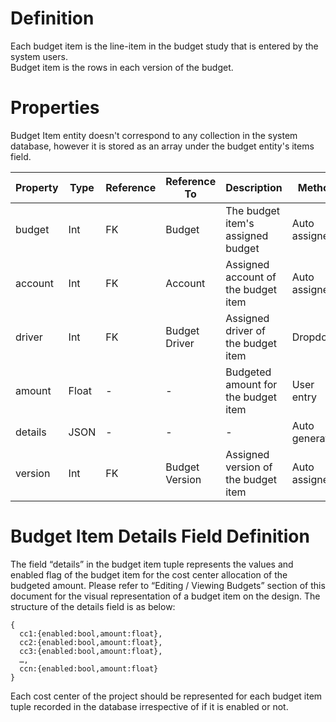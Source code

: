 # Definition

Each budget item is the line-item in the budget study that is entered by the system users.  
Budget item is the rows in each version of the budget. 

# Properties
Budget Item entity doesn't correspond to any collection in the system database, however it is stored as an array under the budget entity's items field.


| Property  | Type   | Reference | Reference To | Description | Method
| ------    | ------ | ------    | ------       | ------      | ------
budget|Int|FK|Budget|The budget item's assigned budget|Auto assigned
account|Int|FK|Account|Assigned account of the budget item|Auto assigned
driver|Int|FK|Budget Driver|Assigned driver of the budget item|Dropdown
amount|Float|-|-|Budgeted amount for the budget item|User entry
details|JSON|-|-|-|Auto generated
version|Int|FK|Budget Version|Assigned version of the budget item|Auto assigned

# Budget Item Details Field Definition

The field “details” in the budget item tuple represents the values and enabled flag of the budget item for the cost center allocation of the budgeted amount.
Please refer to “Editing / Viewing Budgets” section of this document for the visual representation of a budget item on the design. The structure of the details field is as below:
```
{
  cc1:{enabled:bool,amount:float},
  cc2:{enabled:bool,amount:float},
  cc3:{enabled:bool,amount:float},
  …,
  ccn:{enabled:bool,amount:float}
}
```
Each cost center of the project should be represented for each budget item tuple recorded in the database irrespective of if it is enabled or not. 
